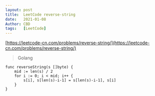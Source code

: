 ```yaml
---
layout: post
title:  LeetCode reverse-string
date:   2021-01-08
Author: CBD
tags:   [LeetCode]
---
```


[https://leetcode-cn.com/problems/reverse-string/](https://leetcode-cn.com/problems/reverse-string/)

> Golang

```golang
func reverseString(s []byte) {
	mid := len(s) / 2
	for i := 0; i < mid; i++ {
		s[i], s[len(s)-i-1] = s[len(s)-i-1], s[i]
	}
}
```
